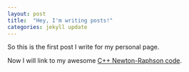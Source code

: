 ```yaml
---
layout: post
title:  "Hey, I'm writing posts!"
categories: jekyll update
---
```

So this is the first post I write for my personal page.

Now I will link to my awesome [C++ Newton-Raphson code][nrap].

[nrap]:https://github.com/artirj/NewtonRaphson
